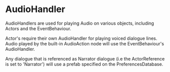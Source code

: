 # AudioHandler

AudioHandlers are used for playing Audio on various objects, including Actors and the EventBehaviour.

Actor's require their own AudioHandler for playing voiced dialogue lines. Audio played by the built-in AudioAction node will use the EventBehaviour's AudioHandler.

Any dialogue that is referenced as Narrator dialogue (i.e the ActorReference is set to 'Narrator') will use a prefab specified on the PreferencesDatabase.  
